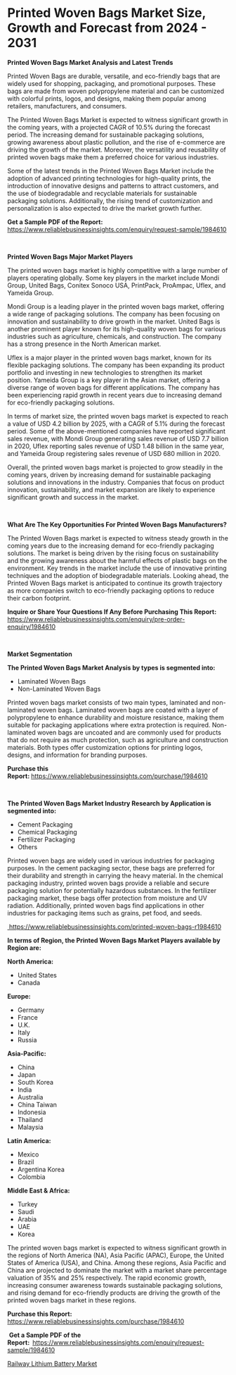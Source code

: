 <p><h1>Printed Woven Bags Market Size, Growth and Forecast from 2024 - 2031</h1></p><p><strong>Printed Woven Bags Market Analysis and Latest Trends</strong></p>
<p><p>Printed Woven Bags are durable, versatile, and eco-friendly bags that are widely used for shopping, packaging, and promotional purposes. These bags are made from woven polypropylene material and can be customized with colorful prints, logos, and designs, making them popular among retailers, manufacturers, and consumers.</p><p>The Printed Woven Bags Market is expected to witness significant growth in the coming years, with a projected CAGR of 10.5% during the forecast period. The increasing demand for sustainable packaging solutions, growing awareness about plastic pollution, and the rise of e-commerce are driving the growth of the market. Moreover, the versatility and reusability of printed woven bags make them a preferred choice for various industries.</p><p>Some of the latest trends in the Printed Woven Bags Market include the adoption of advanced printing technologies for high-quality prints, the introduction of innovative designs and patterns to attract customers, and the use of biodegradable and recyclable materials for sustainable packaging solutions. Additionally, the rising trend of customization and personalization is also expected to drive the market growth further.</p></p>
<p><strong>Get a Sample PDF of the Report:&nbsp;</strong> <a href="https://www.reliablebusinessinsights.com/enquiry/request-sample/1984610">https://www.reliablebusinessinsights.com/enquiry/request-sample/1984610</a></p>
<p>&nbsp;</p>
<p><strong>Printed Woven Bags Major Market Players</strong></p>
<p><p>The printed woven bags market is highly competitive with a large number of players operating globally. Some key players in the market include Mondi Group, United Bags, Conitex Sonoco USA, PrintPack, ProAmpac, Uflex, and Yameida Group.</p><p>Mondi Group is a leading player in the printed woven bags market, offering a wide range of packaging solutions. The company has been focusing on innovation and sustainability to drive growth in the market. United Bags is another prominent player known for its high-quality woven bags for various industries such as agriculture, chemicals, and construction. The company has a strong presence in the North American market.</p><p>Uflex is a major player in the printed woven bags market, known for its flexible packaging solutions. The company has been expanding its product portfolio and investing in new technologies to strengthen its market position. Yameida Group is a key player in the Asian market, offering a diverse range of woven bags for different applications. The company has been experiencing rapid growth in recent years due to increasing demand for eco-friendly packaging solutions.</p><p>In terms of market size, the printed woven bags market is expected to reach a value of USD 4.2 billion by 2025, with a CAGR of 5.1% during the forecast period. Some of the above-mentioned companies have reported significant sales revenue, with Mondi Group generating sales revenue of USD 7.7 billion in 2020, Uflex reporting sales revenue of USD 1.48 billion in the same year, and Yameida Group registering sales revenue of USD 680 million in 2020.</p><p>Overall, the printed woven bags market is projected to grow steadily in the coming years, driven by increasing demand for sustainable packaging solutions and innovations in the industry. Companies that focus on product innovation, sustainability, and market expansion are likely to experience significant growth and success in the market.</p></p>
<p>&nbsp;</p>
<p><strong>What Are The Key Opportunities For Printed Woven Bags Manufacturers?</strong></p>
<p><p>The Printed Woven Bags market is expected to witness steady growth in the coming years due to the increasing demand for eco-friendly packaging solutions. The market is being driven by the rising focus on sustainability and the growing awareness about the harmful effects of plastic bags on the environment. Key trends in the market include the use of innovative printing techniques and the adoption of biodegradable materials. Looking ahead, the Printed Woven Bags market is anticipated to continue its growth trajectory as more companies switch to eco-friendly packaging options to reduce their carbon footprint.</p></p>
<p><strong>Inquire or Share Your Questions If Any Before Purchasing This Report:</strong> <a href="https://www.reliablebusinessinsights.com/enquiry/pre-order-enquiry/1984610">https://www.reliablebusinessinsights.com/enquiry/pre-order-enquiry/1984610</a></p>
<p>&nbsp;</p>
<p><strong>Market Segmentation</strong></p>
<p><strong>The Printed Woven Bags Market Analysis by types is segmented into:</strong></p>
<p><ul><li>Laminated Woven Bags</li><li>Non-Laminated Woven Bags</li></ul></p>
<p><p>Printed woven bags market consists of two main types, laminated and non-laminated woven bags. Laminated woven bags are coated with a layer of polypropylene to enhance durability and moisture resistance, making them suitable for packaging applications where extra protection is required. Non-laminated woven bags are uncoated and are commonly used for products that do not require as much protection, such as agriculture and construction materials. Both types offer customization options for printing logos, designs, and information for branding purposes.</p></p>
<p><strong>Purchase this Report:&nbsp;</strong><a href="https://www.reliablebusinessinsights.com/purchase/1984610">https://www.reliablebusinessinsights.com/purchase/1984610</a></p>
<p>&nbsp;</p>
<p><strong>The Printed Woven Bags Market Industry Research by Application is segmented into:</strong></p>
<p><ul><li>Cement Packaging</li><li>Chemical Packaging</li><li>Fertilizer Packaging</li><li>Others</li></ul></p>
<p><p>Printed woven bags are widely used in various industries for packaging purposes. In the cement packaging sector, these bags are preferred for their durability and strength in carrying the heavy material. In the chemical packaging industry, printed woven bags provide a reliable and secure packaging solution for potentially hazardous substances. In the fertilizer packaging market, these bags offer protection from moisture and UV radiation. Additionally, printed woven bags find applications in other industries for packaging items such as grains, pet food, and seeds.</p></p>
<p><a href="https://www.reliablebusinessinsights.com/printed-woven-bags-r1984610">&nbsp;https://www.reliablebusinessinsights.com/printed-woven-bags-r1984610</a></p>
<p><strong>In terms of Region, the Printed Woven Bags Market Players available by Region are:</strong></p>
<p>
    <p> <strong> North America: </strong>
        <ul>
            <li>United States</li>
            <li>Canada</li>
        </ul>
        </p> 
    <p> <strong> Europe: </strong>
        <ul>
            <li>Germany</li>
            <li>France</li>
            <li>U.K.</li>
            <li>Italy</li>
            <li>Russia</li>
        </ul>
        </p> 
    <p> <strong> Asia-Pacific: </strong>
        <ul>
            <li>China</li>
            <li>Japan</li>
            <li>South Korea</li>
            <li>India</li>
            <li>Australia</li>
            <li>China Taiwan</li>
            <li>Indonesia</li>
            <li>Thailand</li>
            <li>Malaysia</li>
        </ul>
        </p> 
    <p> <strong> Latin America: </strong>
        <ul>
            <li>Mexico</li>
            <li>Brazil</li>
            <li>Argentina Korea</li>
            <li>Colombia</li>
        </ul>
        </p> 
    <p> <strong> Middle East & Africa: </strong>
        <ul>
            <li>Turkey</li>
            <li>Saudi</li>
            <li>Arabia</li>
            <li>UAE</li>
            <li>Korea</li>
        </ul>
    </p>
    </p>
<p><p>The printed woven bags market is expected to witness significant growth in the regions of North America (NA), Asia Pacific (APAC), Europe, the United States of America (USA), and China. Among these regions, Asia Pacific and China are projected to dominate the market with a market share percentage valuation of 35% and 25% respectively. The rapid economic growth, increasing consumer awareness towards sustainable packaging solutions, and rising demand for eco-friendly products are driving the growth of the printed woven bags market in these regions.</p></p>
<p><strong>Purchase this Report: </strong><a href="https://www.reliablebusinessinsights.com/purchase/1984610">https://www.reliablebusinessinsights.com/purchase/1984610</a></p>
<p>&nbsp;<strong>Get a Sample PDF of the Report:&nbsp;&nbsp;</strong><a href="https://www.reliablebusinessinsights.com/enquiry/request-sample/1984610">https://www.reliablebusinessinsights.com/enquiry/request-sample/1984610</a></p>
<p><strong></strong></p>
<p><p><a href="https://github.com/nafiafirdania/Market-Research-Report-List-1/blob/main/railway-lithium-battery-market.md">Railway Lithium Battery Market</a></p></p>